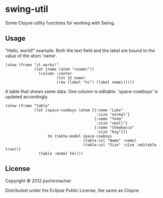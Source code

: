 # swing-util

Some Clojure utility functions for working with Swing.

## Usage

"Hello, world!" example. Both the text field and the label are bound to the value of the atom 'name'.

	(show (frame "it works!"
	             (let [name (atom "<name>")]
	               (column :center
	                       (txt 15 name)
	                       (row (label "hi") (label name))))))

A table that shows some data. One column is editable. 'space-cowboys' is updated accordingly.

	(show (frame "table"
	             (let [space-cowboys (atom [{:name "Luke"
	                                         :size "normal"}
	                                        {:name "Yoda"
	                                         :size "small"}
	                                        {:name "Chewbacca"
	                                         :size "big"}])
	                   tm (table-model space-cowboys
	                                   (table-col "Name" :name)
	                                   (table-col "Size" :size :editable true))]
	               (table :model tm))))

## License

Copyright © 2012 pschirmacher

Distributed under the Eclipse Public License, the same as Clojure.
